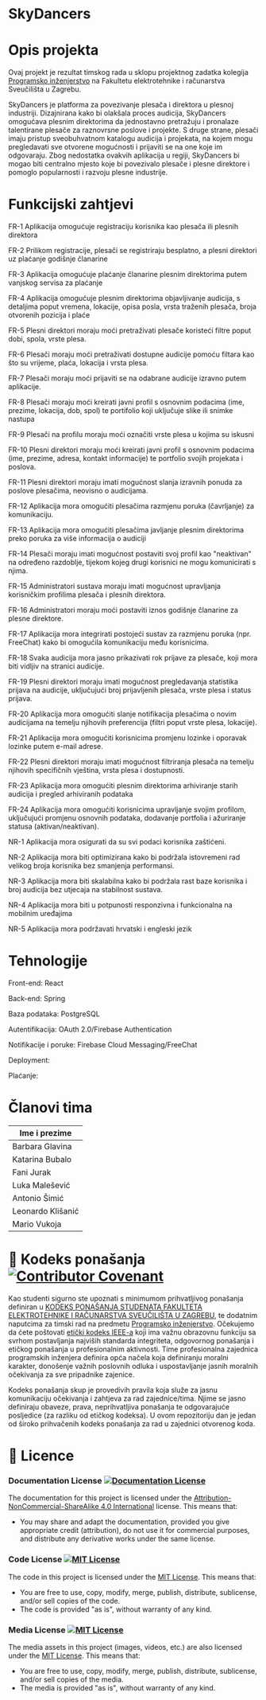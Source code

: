 # SkyDancers

# Opis projekta
Ovaj projekt je rezultat timskog rada u sklopu projektnog zadatka kolegija [Programsko inženjerstvo](https://www.fer.unizg.hr/predmet/proinz) na Fakultetu elektrotehnike i računarstva Sveučilišta u Zagrebu. 

SkyDancers je platforma za povezivanje plesača i direktora u plesnoj industriji. Dizajnirana kako bi olakšala proces audicija, SkyDancers omogućava plesnim direktorima da jednostavno pretražuju i pronalaze talentirane plesače za raznovrsne poslove i projekte. S druge strane, plesači imaju pristup sveobuhvatnom katalogu audicija i projekata, na kojem mogu pregledavati sve otvorene mogućnosti i prijaviti se na one koje im odgovaraju. Zbog nedostatka ovakvih aplikacija u regiji, SkyDancers bi mogao biti centralno mjesto koje bi povezivalo plesače i plesne direktore i pomoglo popularnosti i razvoju plesne industrije.

# Funkcijski zahtjevi
FR-1	Aplikacija omogućuje registraciju korisnika kao plesača ili plesnih direktora
 
FR-2	Prilikom registracije, plesači se registriraju besplatno, a plesni direktori uz plaćanje godišnje članarine

FR-3	Aplikacija omogućuje plaćanje članarine plesnim direktorima putem vanjskog servisa za plaćanje

FR-4	Aplikacija omogućuje plesnim direktorima objavljivanje audicija, s detaljima poput vremena, lokacije, opisa posla, vrsta traženih plesača, broja otvorenih pozicija i plaće

FR-5	Plesni direktori moraju moći pretraživati plesače koristeći filtre poput dobi, spola, vrste plesa.

FR-6	Plesači moraju moći pretraživati dostupne audicije pomoću filtara kao što su vrijeme, plaća, lokacija i vrsta plesa.

FR-7	Plesači moraju moći prijaviti se na odabrane audicije izravno putem aplikacije.

FR-8	Plesači moraju moći kreirati javni profil s osnovnim podacima (ime, prezime, lokacija, dob, spol) te portifolio koji uključuje slike ili snimke nastupa

FR-9	Plesači na profilu moraju moći označiti vrste plesa u kojima su iskusni

FR-10	Plesni direktori moraju moći kreirati javni profil s osnovnim podacima (ime, prezime, adresa, kontakt informacije) te portfolio svojih projekata i poslova.

FR-11	Plesni direktori moraju imati mogućnost slanja izravnih ponuda za poslove plesačima, neovisno o audicijama.

FR-12	Aplikacija mora omogućiti plesačima razmjenu poruka (čavrljanje) za komunikaciju.

FR-13	Aplikacija mora omogućiti plesačima javljanje plesnim direktorima preko poruka za više informacija o audiciji

FR-14	Plesači moraju imati mogućnost postaviti svoj profil kao "neaktivan" na određeno razdoblje, tijekom kojeg drugi korisnici ne mogu komunicirati s njima.

FR-15	Administratori sustava moraju imati mogućnost upravljanja korisničkim profilima plesača i plesnih direktora.

FR-16	Administratori moraju moći postaviti iznos godišnje članarine za plesne direktore.

FR-17	Aplikacija mora integrirati postojeći sustav za razmjenu poruka (npr. FreeChat) kako bi omogućila komunikaciju među korisnicima.

FR-18	Svaka audicija mora jasno prikazivati rok prijave za plesače, koji mora biti vidljiv na stranici audicije.

FR-19	Plesni direktori moraju imati mogućnost pregledavanja statistika prijava na audicije, uključujući broj prijavljenih plesača, vrste plesa i status prijava.

FR-20	Aplikacija mora omogućiti slanje notifikacija plesačima o novim audicijama na temelju njihovih preferencija (filtri poput vrste plesa, lokacije).

FR-21	Aplikacija mora omogućiti korisnicima promjenu lozinke i oporavak lozinke putem e-mail adrese.

FR-22	Plesni direktori moraju imati mogućnost filtriranja plesača na temelju njihovih specifičnih vještina, vrsta plesa i dostupnosti.

FR-23	Aplikacija mora omogućiti plesnim direktorima arhiviranje starih audicija i pregled arhiviranih podataka

FR-24	Aplikacija mora omogućiti korisnicima upravljanje svojim profilom, uključujući promjenu osnovnih podataka, dodavanje portfolia i ažuriranje statusa (aktivan/neaktivan).
	
	
NR-1	Aplikacija mora osigurati da su svi podaci korisnika zaštićeni.

NR-2	Aplikacija mora biti optimizirana kako bi podržala istovremeni rad velikog broja korisnika bez smanjenja performansi.

NR-3	Aplikacija mora biti skalabilna kako bi podržala rast baze korisnika i broj audicija bez utjecaja na stabilnost sustava.

NR-4	Aplikacija mora biti u potpunosti responzivna i funkcionalna na mobilnim uređajima

NR-5	Aplikacija mora podržavati hrvatski i engleski jezik


# Tehnologije
Front-end: React

Back-end: Spring

Baza podataka: PostgreSQL

Autentifikacija: OAuth 2.0/Firebase Authentication

Notifikacije i poruke: Firebase Cloud Messaging/FreeChat

Deployment: 

Plaćanje: 

# Članovi tima 

| Ime i prezime     |
| ----------------- |
| Barbara Glavina   |
| Katarina Bubalo   |
| Fani Jurak        |
| Luka Malešević    |
| Antonio Šimić     |
| Leonardo Klišanić |
| Mario Vukoja      |



# 📝 Kodeks ponašanja [![Contributor Covenant](https://img.shields.io/badge/Contributor%20Covenant-2.1-4baaaa.svg)](CODE_OF_CONDUCT.md)
Kao studenti sigurno ste upoznati s minimumom prihvatljivog ponašanja definiran u [KODEKS PONAŠANJA STUDENATA FAKULTETA ELEKTROTEHNIKE I RAČUNARSTVA SVEUČILIŠTA U ZAGREBU](https://www.fer.hr/_download/repository/Kodeks_ponasanja_studenata_FER-a_procisceni_tekst_2016%5B1%5D.pdf), te dodatnim naputcima za timski rad na predmetu [Programsko inženjerstvo](https://wwww.fer.hr).
Očekujemo da ćete poštovati [etički kodeks IEEE-a](https://www.ieee.org/about/corporate/governance/p7-8.html) koji ima važnu obrazovnu funkciju sa svrhom postavljanja najviših standarda integriteta, odgovornog ponašanja i etičkog ponašanja u profesionalnim aktivnosti. Time profesionalna zajednica programskih inženjera definira opća načela koja definiranju  moralni karakter, donošenje važnih poslovnih odluka i uspostavljanje jasnih moralnih očekivanja za sve pripadnike zajenice.

Kodeks ponašanja skup je provedivih pravila koja služe za jasnu komunikaciju očekivanja i zahtjeva za rad zajednice/tima. Njime se jasno definiraju obaveze, prava, neprihvatljiva ponašanja te  odgovarajuće posljedice (za razliku od etičkog kodeksa). U ovom repozitoriju dan je jedan od široko prihvačenih kodeks ponašanja za rad u zajednici otvorenog koda.

# 📝 Licence

### Documentation License [![Documentation License](https://img.shields.io/badge/License-CC%20BY--NC--SA%204.0-lightgrey)](https://creativecommons.org/licenses/by-nc-sa/4.0/)

The documentation for this project is licensed under the [Attribution-NonCommercial-ShareAlike 4.0 International](https://creativecommons.org/licenses/by-nc-sa/4.0/) license. This means that:

-   You may share and adapt the documentation, provided you give appropriate credit (attribution), do not use it for commercial purposes, and distribute any derivative works under the same license.

### Code License [![MIT License](https://img.shields.io/badge/License-MIT-blue)](https://opensource.org/licenses/MIT)

The code in this project is licensed under the [MIT License](https://opensource.org/licenses/MIT). This means that:

-   You are free to use, copy, modify, merge, publish, distribute, sublicense, and/or sell copies of the code.
-   The code is provided "as is", without warranty of any kind.

### Media License [![MIT License](https://img.shields.io/badge/License-MIT-blue)](https://opensource.org/licenses/MIT)

The media assets in this project (images, videos, etc.) are also licensed under the [MIT License](https://opensource.org/licenses/MIT). This means that:

-   You are free to use, copy, modify, merge, publish, distribute, sublicense, and/or sell copies of the media.
-   The media is provided "as is", without warranty of any kind.

####
